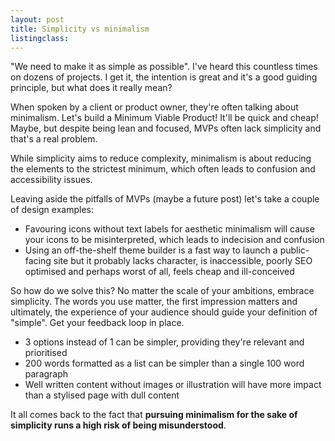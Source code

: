 ```yaml
---
layout: post
title: Simplicity vs minimalism
listingclass: 
---
```


"We need to make it as simple as possible". I've heard this countless times on dozens of projects. I get it, the intention is great and it's a good guiding principle, but what does it really mean?

When spoken by a client or product owner, they're often talking about minimalism. Let's build a Minimum Viable Product! It'll be quick and cheap! Maybe, but despite being lean and focused, MVPs often lack simplicity and that's a real problem.

While simplicity aims to reduce complexity, minimalism is about reducing the elements to the strictest minimum, which often leads to confusion and accessibility issues.

Leaving aside the pitfalls of MVPs (maybe a future post) let's take a couple of design examples:

* Favouring icons without text labels for aesthetic minimalism will cause your icons to be misinterpreted, which leads to indecision and confusion
* Using an off-the-shelf theme builder is a fast way to launch a public-facing site but it probably lacks character, is inaccessible, poorly SEO optimised and perhaps worst of all, feels cheap and ill-conceived

So how do we solve this? No matter the scale of your ambitions, embrace simplicity. The words you use matter, the first impression matters and ultimately, the experience of your audience should guide your definition of "simple". Get your feedback loop in place.

* 3 options instead of 1 can be simpler, providing they're relevant and prioritised
* 200 words formatted as a list can be simpler than a single 100 word paragraph
* Well written content without images or illustration will have more impact than a stylised page with dull content

It all comes back to the fact that **pursuing minimalism for the sake of simplicity runs a high risk of being misunderstood**.
